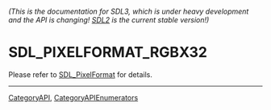 ###### (This is the documentation for SDL3, which is under heavy development and the API is changing! [SDL2](https://wiki.libsdl.org/SDL2/) is the current stable version!)
# SDL_PIXELFORMAT_RGBX32

Please refer to [SDL_PixelFormat](SDL_PixelFormat) for details.

----
[CategoryAPI](CategoryAPI), [CategoryAPIEnumerators](CategoryAPIEnumerators)

